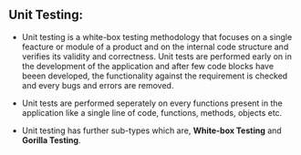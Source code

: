 
## Unit Testing:

- Unit testing is a white-box testing methodology that focuses on a single feacture or module of a product and on the internal code structure 
and verifies its validity and correctness. Unit tests are performed early on in the development of the application and after few code blocks 
have beeen developed, the functionality against the requirement is checked and every bugs and errors are removed.

- Unit tests are performed seperately on every functions present in the application like a single line of code, functions, methods, objects etc.

-  Unit testing has further sub-types which are, **White-box Testing** and **Gorilla Testing**.

